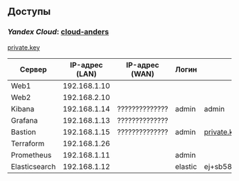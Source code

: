## Доступы

### *Yandex Cloud*: [cloud-anders](https://console.cloud.yandex.ru/cloud/b1gcvt5l6bsrvg3nfac5)

[private.key](https://github.com/Anders1994/Diplom/files/12436252/private.zip)

| Сервер        | IP-адрес (LAN) | IP-адрес (WAN) | Логин   | Пароль               | 
| ------------- | -------------- | -------------- | ------- | -------------------- |
| Web1          | 192.168.1.10   |                |         |                      |
| Web2          | 192.168.2.10   |                |         |                      |
| Kibana        | 192.168.1.14   | ?????????????? | admin   | admin                |
| Grafana       | 192.168.1.13   | ?????????????? |         |                      |
| Bastion       | 192.168.1.15   | ?????????????? | admin   | [private.key](https://github.com/Anders1994/Diplom/files/12436252/private.zip) |
| Terraform     | 192.168.1.26   |                |         |                      |
| Prometheus    | 192.168.1.11   |                | admin   |                      |
| Elasticsearch | 192.168.1.12   |                | elastic | ej+sb58L*D5oS53X55e9 |